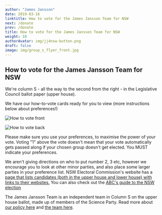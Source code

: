 ```yaml
---
author: "James Jansson"
date: 2019-03-16
linktitle: How to vote for the James Jansson Team for NSW
next: /donate
prev: /donate
title: How to vote for the James Jansson Team for NSW
weight: 10
authorAvatar: img/jj4nsw-button.png
draft: false
image: img/group_s_flyer_front.jpg
---
```


## How to vote for the James Jansson Team for NSW

We're column S - all the way to the second from the right - in the Legislative Council ballot paper (upper house). 

We have our how-to-vote cards ready for you to view (more instructions below about preferences!) 

![How to vote front](/img/group_s_flyer_front.jpg "How to vote front")

![How to vote back](/img/group_s_flyer_back.jpg "How to vote back")

Please make sure you use your preferences, to maximise the power of your vote. Voting "1" above the vote doesn't mean that your vote automatically gets passed along if your chosen group doesn't get elected. You MUST indicate your preferences. 

We aren't giving directions on who to put number 2, 3 etc, however we encourage you to look at other minor parties, and also place some larger parties in your preference list. 
NSW Electoral Commission's website has a [page that lists candidates (both in the upper house and lower house) with links to their websites.](https://candidates.elections.nsw.gov.au/#)
You can also check out the [ABC's guide to the NSW election](https://www.abc.net.au/news/elections/nsw/2019/guide/legislative-council-ballot/)

The James Jansson Team is an independent team in Column S on the upper house ballot, made up of members of the Science Party. Read more about [our policy here](/) and [the team here](/about).

